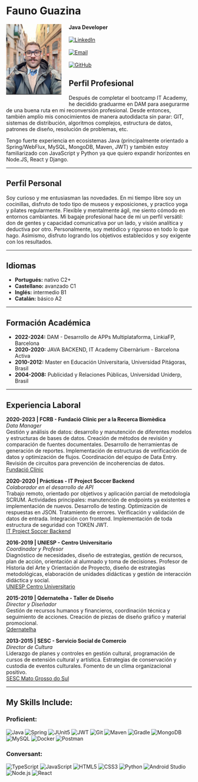 # Fauno Guazina 

<img src="https://github.com/FaunoGuazina/FaunoGuazina/blob/main/Logos/Captura%20de%20pantalla%202024-01-18%20a%20las%2019.12.47.png?raw=true" alt="Fauno Guazina" width="150" align="left" style="margin-right: 20px; margin-bottom: 20px;" />

**Java Developer**  
<br>
[![LinkedIn](https://img.shields.io/badge/LinkedIn-Profile-blue)](https://www.linkedin.com/in/fauno-guazina/) 
<br><br>
[![Email](https://img.shields.io/badge/Email-Contact-yellow)](mailto:prof.guazina@gmail.com)
<br><br>
[![GitHub](https://img.shields.io/badge/GitHub-Profile-green)](https://github.com/FaunoGuazina)


## Perfil Profesional

Después de completar el bootcamp IT Academy, he decidido graduarme en DAM para asegurarme de una buena ruta en mi reconversión profesional. Desde entonces, también amplío mis conocimientos de manera autodidacta sin parar: GIT, sistemas de distribución, algoritmos complejos, estructura de datos, patrones de diseño, resolución de problemas, etc.

Tengo fuerte experiencia en ecosistemas Java (principalmente orientado a Spring/WebFlux, MySQL, MongoDB, Maven, JWT) y también estoy familiarizado con JavaScript y Python ya que quiero expandir horizontes en Node.JS, React y Django.


---

## Perfil Personal

Soy curioso y me entusiasman las novedades. En mi tiempo libre soy un cocinillas, disfruto de todo tipo de museos y exposiciones, y practico yoga y pilates regularmente. Flexible y mentalmente ágil, me siento cómodo en entornos cambiantes. Mi bagaje profesional hace de mí un perfil versátil: don de gentes y capacidad comunicativa por un lado, y visión analítica y deductiva por otro. Personalmente, soy metódico y riguroso en todo lo que hago. Asimismo, disfruto logrando los objetivos establecidos y soy exigente con los resultados.

---

## Idiomas

- **Portugués:** nativo C2+
- **Castellano:** avanzado C1
- **Inglés:** intermedio B1
- **Catalán:** básico A2

---

## Formación Académica

- **2022-2024:** DAM - Desarrollo de APPs Multiplataforma, LinkiaFP, Barcelona
- **2020-2020:** JAVA BACKEND, IT Academy Cibernàrium - Barcelona Activa
- **2010-2012:** Master en Educación Universitaria, Universidad Pitágoras, Brasil
- **2004-2008:** Publicidad y Relaciones Públicas, Universidad Uniderp, Brasil

---

## Experiencia Laboral

**2020-2023 | FCRB - Fundació Clínic per a la Recerca Biomèdica**  
*Data Manager*  
Gestión y análisis de datos: desarrollo y manutención de diferentes modelos y estructuras de bases de datos. Creación de métodos de revisión y comparación de fuentes documentales. Desarrollo de herramientas de generación de reportes. Implementación de estructuras de verificación de datos y optimización de flujos. Coordinación del equipo de Data Entry. Revisión de circuitos para prevención de incoherencias de datos.  
[Fundació Clínic](https://www.clinicbarcelona.org/)

**2020-2020 | Prácticas - IT Project Soccer Backend**  
*Colaborador en el desarrollo de API*  
Trabajo remoto, orientado por objetivos y aplicación parcial de metodología SCRUM. Actividades principales: manutención de endpoints ya existentes e implementación de nuevos. Desarrollo de testing. Optimización de respuestas en JSON. Tratamiento de errores. Verificación y validación de datos de entrada. Integración con frontend. Implementación de toda estructura de seguridad con TOKEN JWT.  
[IT Project Soccer Backend](https://github.com/it-academyproject/ITProject-Soccer-Backend)

**2016-2019 | UNIESP - Centro Universitario**  
*Coordinador y Profesor*  
Diagnóstico de necesidades, diseño de estrategias, gestión de recursos, plan de acción, orientación al alumnado y toma de decisiones. Profesor de Historia del Arte y Orientación de Proyecto, diseño de estrategias metodológicas, elaboración de unidades didácticas y gestión de interacción didáctica y social.  
[UNIESP Centro Universitario](https://www.linkedin.com/school/uniespcentrouniversitario/)

**2015-2019 | Qdernatelha - Taller de Diseño**  
*Director y Diseñador*  
Gestión de recursos humanos y financieros, coordinación técnica y seguimiento de acciones. Creación de piezas de diseño gráfico y material promocional.  
[Qdernatelha](https://www.instagram.com/qdernatelha/)

**2013-2015 | SESC - Servicio Social de Comercio**  
*Director de Cultura*  
Liderazgo de planes y controles en gestión cultural, programación de cursos de extensión cultural y artística. Estrategias de conservación y custodia de eventos culturales. Fomento de un clima organizacional positivo.  
[SESC Mato Grosso do Sul](https://www.linkedin.com/company/sesc-mato-grosso-do-sul/)

---

## My Skills Include:

### Proficient:
![Java](https://img.shields.io/badge/Java-ED8B00?style=for-the-badge&logo=java&logoColor=white)
![Spring](https://img.shields.io/badge/Spring-6DB33F?style=for-the-badge&logo=spring&logoColor=white)
![JUnit5](https://img.shields.io/badge/JUnit5-25A162?style=for-the-badge&logo=junit5&logoColor=white)
![JWT](https://img.shields.io/badge/JWT-000000?style=for-the-badge&logo=jwt&logoColor=white)
![Git](https://img.shields.io/badge/Git-F05032?style=for-the-badge&logo=git&logoColor=white)
![Maven](https://img.shields.io/badge/Maven-C71A36?style=for-the-badge&logo=apache-maven&logoColor=white)
![Gradle](https://img.shields.io/badge/Gradle-02303A?style=for-the-badge&logo=gradle&logoColor=white)
![MongoDB](https://img.shields.io/badge/MongoDB-4EA94B?style=for-the-badge&logo=mongodb&logoColor=white)
![MySQL](https://img.shields.io/badge/MySQL-4479A1?style=for-the-badge&logo=mysql&logoColor=white)
![Docker](https://img.shields.io/badge/Docker-2496ED?style=for-the-badge&logo=docker&logoColor=white)
![Postman](https://img.shields.io/badge/Postman-FF6C37?style=for-the-badge&logo=postman&logoColor=white)

### Conversant:
![TypeScript](https://img.shields.io/badge/TypeScript-007ACC?style=for-the-badge&logo=typescript&logoColor=white)
![JavaScript](https://img.shields.io/badge/JavaScript-F7DF1E?style=for-the-badge&logo=javascript&logoColor=black)
![HTML5](https://img.shields.io/badge/HTML5-E34F26?style=for-the-badge&logo=html5&logoColor=white)
![CSS3](https://img.shields.io/badge/CSS3-1572B6?style=for-the-badge&logo=css3&logoColor=white)
![Python](https://img.shields.io/badge/Python-3776AB?style=for-the-badge&logo=python&logoColor=white)
![Android Studio](https://img.shields.io/badge/Android%20Studio-3DDC84?style=for-the-badge&logo=android-studio&logoColor=white)
![Node.js](https://img.shields.io/badge/Node.js-339933?style=for-the-badge&logo=nodedotjs&logoColor=white)
![React](https://img.shields.io/badge/React-61DAFB?style=for-the-badge&logo=react&logoColor=black)
